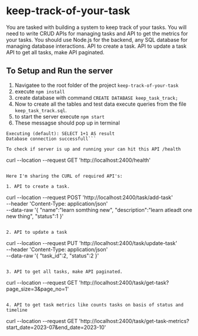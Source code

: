 # keep-track-of-your-task
You are tasked with building a system to keep track of your tasks. You will need to write CRUD APIs for managing tasks and API to get the metrics for your tasks. You should use Node.js for the backend, any SQL database for managing database interactions. API to create a task. API to update a task API to get all tasks, make API paginated.

## To Setup and Run the server

1. Navigatee to the root folder of the project `keep-track-of-your-task`
2. execute ```npm install```
3. create database with command ```CREATE DATABASE keep_task_track;```
4. Now to create all the tables and test data execute queries from the file `keep_task_track.sql`.
5. to start the server execute ```npm start```
6. These messagse should pop up in terminal 
```Server has started and listening at http://localhost:2400
Executing (default): SELECT 1+1 AS result
Database connection successfull```

To check if server is up and running your can hit this API /health

```
curl --location --request GET 'http://localhost:2400/health'
```

Here I'm sharing the CURL of required API's:

1. API to create a task.
```
curl --location --request POST 'http://localhost:2400/task/add-task' \
--header 'Content-Type: application/json' \
--data-raw '{
    "name":"learn somthing new",
    "description":"learn atleadt one new thing",
    "status":1
}'
```

2. API to update a task
```
curl --location --request PUT 'http://localhost:2400/task/update-task' \
--header 'Content-Type: application/json' \
--data-raw '{
    "task_id":2,
    "status":2
}'
```

3. API to get all tasks, make API paginated.
```
curl --location --request GET 'http://localhost:2400/task/get-task?page_size=3&page_no=1'
```

4. API to get task metrics like counts tasks on basis of status and timeline
```
curl --location --request GET 'http://localhost:2400/task/get-task-metrics?start_date=2023-07&end_date=2023-10'
```

